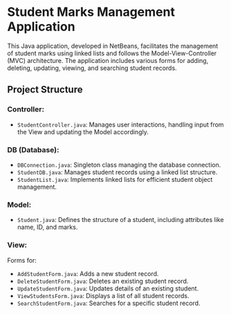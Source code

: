 <!DOCTYPE html>
<html>


<body>

  <h1>Student Marks Management Application</h1>

  <p>This Java application, developed in NetBeans, facilitates the management of student marks using linked lists and follows the Model-View-Controller (MVC) architecture. The application includes various forms for adding, deleting, updating, viewing, and searching student records.</p>

  <h2>Project Structure</h2>

  <h3>Controller:</h3>
  <ul>
    <li><code>StudentController.java</code>: Manages user interactions, handling input from the View and updating the Model accordingly.</li>
  </ul>

  <h3>DB (Database):</h3>
  <ul>
    <li><code>DBConnection.java</code>: Singleton class managing the database connection.</li>
    <li><code>StudentDB.java</code>: Manages student records using a linked list structure.</li>
    <li><code>StudentList.java</code>: Implements linked lists for efficient student object management.</li>
  </ul>

  <h3>Model:</h3>
  <ul>
    <li><code>Student.java</code>: Defines the structure of a student, including attributes like name, ID, and marks.</li>
  </ul>

  <h3>View:</h3>
  <p>Forms for:</p>
  <ul>
    <li><code>AddStudentForm.java</code>: Adds a new student record.</li>
    <li><code>DeleteStudentForm.java</code>: Deletes an existing student record.</li>
    <li><code>UpdateStudentForm.java</code>: Updates details of an existing student.</li>
    <li><code>ViewStudentsForm.java</code>: Displays a list of all student records.</li>
    <li><code>SearchStudentForm.java</code>: Searches for a specific student record.</li>
  </ul>

</body>

</html>
